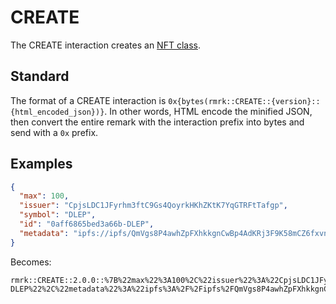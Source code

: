 # CREATE

The CREATE interaction creates an [NFT class](../entities/nftclass.md).

## Standard

The format of a CREATE interaction is `0x{bytes(rmrk::CREATE::{version}::{html_encoded_json})}`. In
other words, HTML encode the minified JSON, then convert the entire remark with the interaction
prefix into bytes and send with a `0x` prefix.

## Examples

```json
{
  "max": 100,
  "issuer": "CpjsLDC1JFyrhm3ftC9Gs4QoyrkHKhZKtK7YqGTRFtTafgp",
  "symbol": "DLEP",
  "id": "0aff6865bed3a66b-DLEP",
  "metadata": "ipfs://ipfs/QmVgs8P4awhZpFXhkkgnCwBp4AdKRj3F9K58mCZ6fxvn3j"
}
```

Becomes:

```
rmrk::CREATE::2.0.0::%7B%22max%22%3A100%2C%22issuer%22%3A%22CpjsLDC1JFyrhm3ftC9Gs4QoyrkHKhZKtK7YqGTRFtTafgp%22%2C%22symbol%22%3A%22DLEP%22%2C%22id%22%3A%220aff6865bed3a66b-DLEP%22%2C%22metadata%22%3A%22ipfs%3A%2F%2Fipfs%2FQmVgs8P4awhZpFXhkkgnCwBp4AdKRj3F9K58mCZ6fxvn3j%22%7D
```